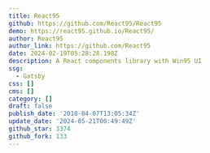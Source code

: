 ```yaml
---
title: React95
github: https://github.com/React95/React95
demo: https://react95.github.io/React95/
author: React95
author_link: https://github.com/React95
date: 2024-02-19T05:28:28.198Z
description: A React components library with Win95 UI
ssg:
  - Gatsby
css: []
cms: []
category: []
draft: false
publish_date: '2018-04-07T13:05:34Z'
update_date: '2024-05-21T00:49:49Z'
github_star: 3374
github_fork: 133
---
```

